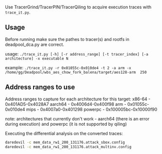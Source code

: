 Use TracerGrind/TracerPIN/TracerQiling to acquire execution traces with `trace_it.py`.

Usage
-----

Before running make sure the pathes to tracer(s) and rootfs in deadpool_dca.py are correct.

usage:
`./trace_it.py [-h] [-r address_range] [-t tracer_index] [-a architecture] -x executable N`

example:
`./trace_it.py -r 0x01055c-0x010de4 -t 2 -a arm -x /home/gg/Deadpool/wbs_aes_chow_fork_balena/target/aes128-arm  250`


Address ranges to use
---------------------

Address ranges to capture for each architecture for this target:
x86-64  - 0x401AD5-0x4028A7
aarch64 - 0x4006d4-0x400f98
arm     - 0x01055c-0x010de4
mips    - 0x4007a0-0x401298
powerpc - 0x100005bc-0x10000f90

note: architectures that currently don't work - aarch64 (there is an error during execution) and powerpc (it is not supported by qiling)

Executing the differential analysis on the converted traces:

```bash
daredevil -c mem_data_rw1_200_131176.attack_sbox.config
daredevil -c mem_data_rw1_200_131176.attack_multinv.config
```
